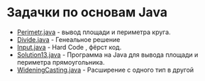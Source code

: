 # Задачки по основам Java
* [Perimetr.java](src%2Fsolution%2Fcircle%2FPerimetr.java) - вывод площади и периметра круга.
* [Divide.java](src%2Fsolution%2Fgenius%2FDivide.java) - Генеальное решение
* [Input.java](src%2Fsolution%2Fmath%2FInput.java) - Hard Code , фёрст код.
* [Solution13.java](src%2Fsolution%2Frectangle%2FSolution13.java) - Программа на Java для вывода площади и периметра прямоугольника.
* [WideningCasting.java](src%2Fsolution%2Fwidening%2FWideningCasting.java) - Расширение с одного тип в другой